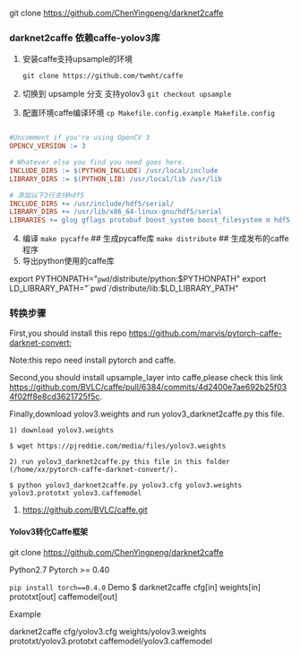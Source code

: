 


git clone https://github.com/ChenYingpeng/darknet2caffe

### darknet2caffe 依赖caffe-yolov3库

1.  安装caffe支持upsample的环境

    `git clone https://github.com/twmht/caffe`

2.  切换到 upsample 分支 支持yolov3
    `git checkout upsample`

3. 配置环境caffe编译环境
    `cp Makefile.config.example Makefile.config`
```makefile

#Uncomment if you're using OpenCV 3
OPENCV_VERSION := 3

# Whatever else you find you need goes here.
INCLUDE_DIRS := $(PYTHON_INCLUDE) /usr/local/include
LIBRARY_DIRS := $(PYTHON_LIB) /usr/local/lib /usr/lib

# 添加以下3行支持hdf5
INCLUDE_DIRS += /usr/include/hdf5/serial/
LIBRARY_DIRS += /usr/lib/x86_64-linux-gnu/hdf5/serial
LIBRARIES += glog gflags protobuf boost_system boost_filesystem m hdf5_serial_hl hdf5_serial
```
4. 编译
    `make pycaffe`      ## 生成pycaffe库
    `make distribute`   ## 生成发布的caffe程序
5. 导出python使用的caffe库

export PYTHONPATH="`pwd`/distribute/python:$PYTHONPATH"
export LD_LIBRARY_PATH="`pwd`/distribute/lib:$LD_LIBRARY_PATH"


### 转换步骤
  First,you should install this repo https://github.com/marvis/pytorch-caffe-darknet-convert;

  Note:this repo need install pytorch and caffe.

  Second,you should install upsample_layer into caffe,please check this link https://github.com/BVLC/caffe/pull/6384/commits/4d2400e7ae692b25f034f02ff8e8cd3621725f5c.

  Finally,download yolov3.weights and run yolov3_darknet2caffe.py this file.

  	1) download yolov3.weights 

	$ wget https://pjreddie.com/media/files/yolov3.weights

	2) run yolov3_darknet2caffe.py this file in this folder (/home/xx/pytorch-caffe-darknet-convert/).

	$ python yolov3_darknet2caffe.py yolov3.cfg yolov3.weights yolov3.prototxt yolov3.caffemodel 


1. https://github.com/BVLC/caffe.git

#### Yolov3转化Caffe框架
git clone https://github.com/ChenYingpeng/darknet2caffe

Python2.7
Pytorch >= 0.40

`pip install torch==0.4.0`
Demo
$ darknet2caffe cfg[in] weights[in] prototxt[out] caffemodel[out]

Example

darknet2caffe cfg/yolov3.cfg weights/yolov3.weights prototxt/yolov3.prototxt caffemodel/yolov3.caffemodel





